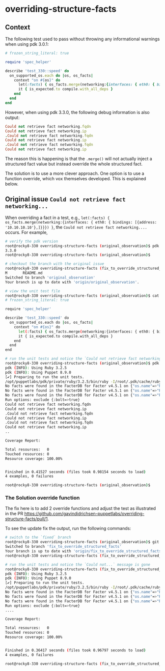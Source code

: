 # overriding-structure-facts

## Context

The following test used to pass without throwing any informational warnings when using pdk 3.0.1:

```ruby
# frozen_string_literal: true

require 'spec_helper'

describe 'test_330::speed' do
  on_supported_os.each do |os, os_facts|
    context "on #{os}" do
      let(:facts) { os_facts.merge(networking:{interfaces: { eth0: { bindings: [{address: '10.10.10.10'},]}}}) }
      it { is_expected.to compile.with_all_deps }
    end
  end
end
```

However, when using pdk 3.3.0, the following debug information is also output:

```ruby
Could not retrieve fact networking.fqdn
Could not retrieve fact networking.ip
.Could not retrieve fact networking.fqdn
Could not retrieve fact networking.ip
.Could not retrieve fact networking.fqdn
Could not retrieve fact networking.ip
```

The reason this is happening is that the `.merge()` will not actually inject a structured fact value but instead override the whole structured fact.

The solution is to use a more clever approach.  One option is to use a function override, which vox themselves developed.  This is explained below.

## Original issue `Could not retrieve fact networking...`

When overriding a fact in a test, e.g., `let(:facts) { os_facts.merge(networking:{interfaces: { eth0: { bindings: [{address: '10.10.10.10'},]}}}) }`, the `Could not retrieve fact networking....` occurs.  For example, 

```bash
# verify the pdk version
root@rocky8-330 overriding-structure-facts (original_observation)$ pdk --version
3.3.0
root@rocky8-330 overriding-structure-facts (original_observation)$ 

# checkout the branch with the original issue
root@rocky8-330 overriding-structure-facts (fix_to_override_structured_facts)$ git checkout original_observation
M       README.md
Switched to branch 'original_observation'
Your branch is up to date with 'origin/original_observation'.

# view the unit test file
root@rocky8-330 overriding-structure-facts (original_observation)$ cat spec/classes/speed_spec.rb 
# frozen_string_literal: true

require 'spec_helper'

describe 'test_330::speed' do
  on_supported_os.each do |os, os_facts|
    context "on #{os}" do
      let(:facts) { os_facts.merge(networking:{interfaces: { eth0: { bindings: [{address: '10.10.10.10'},]}}}) }
      it { is_expected.to compile.with_all_deps }
    end
  end
end

# run the unit tests and notice the `Could not retrieve fact networking...`
root@rocky8-330 overriding-structure-facts (original_observation)$ pdk test unit
pdk (INFO): Using Ruby 3.2.5
pdk (INFO): Using Puppet 8.9.0
[✔] Preparing to run the unit tests.
/opt/puppetlabs/pdk/private/ruby/3.2.5/bin/ruby -I/root/.pdk/cache/ruby/3.2.0/gems/rspec-core-3.13.2/lib:/root/.pdk/cache/ruby/3.2.0/gems/rspec-support-3.13.1/lib /root/.pdk/cache/ruby/3.2.0/gems/rspec-core-3.13.2/exe/rspec --pattern spec/\{aliases,classes,defines,functions,hosts,integration,plans,tasks,type_aliases,types,unit\}/\*\*/\*_spec.rb --format progress
No facts were found in the FacterDB for Facter v4.5.1 on {"os.name"=>"RedHat", "os.release.full"=>"/^7/", "os.hardware"=>"x86_64"}, using v4.2.13 instead
No facts were found in the FacterDB for Facter v4.5.1 on {"os.name"=>"RedHat", "os.release.full"=>"/^8/", "os.hardware"=>"x86_64"}, using v4.5.2 instead
No facts were found in the FacterDB for Facter v4.5.1 on {"os.name"=>"RedHat", "os.release.full"=>"/^9/", "os.hardware"=>"x86_64"}, using v4.5.2 instead
Run options: exclude {:bolt=>true}
Could not retrieve fact networking.fqdn
Could not retrieve fact networking.ip
.Could not retrieve fact networking.fqdn
Could not retrieve fact networking.ip
.Could not retrieve fact networking.fqdn
Could not retrieve fact networking.ip
..

Coverage Report:

Total resources:   0
Touched resources: 0
Resource coverage: 100.00%


Finished in 0.41527 seconds (files took 0.98154 seconds to load)
4 examples, 0 failures

root@rocky8-330 overriding-structure-facts (original_observation)$ 
```

### The Solution override function

The fix here is to add 2 override functions and adjust the test as illustrated in the PR <https://github.com/gavindidrichsen-puppetlabs/overriding-structure-facts/pull/1>.  

To see the update fix the output, run the following commands:

```bash
# switch to the `fixed` branch
root@rocky8-330 overriding-structure-facts (original_observation)$ git checkout fix_to_override_structured_facts
Switched to branch 'fix_to_override_structured_facts'
Your branch is up to date with 'origin/fix_to_override_structured_facts'.
root@rocky8-330 overriding-structure-facts (fix_to_override_structured_facts)$ 

# run the unit tests and notice the `Could not...` message is gone
root@rocky8-330 overriding-structure-facts (fix_to_override_structured_facts)$ pdk test unit
pdk (INFO): Using Ruby 3.2.5
pdk (INFO): Using Puppet 8.9.0
[✔] Preparing to run the unit tests.
/opt/puppetlabs/pdk/private/ruby/3.2.5/bin/ruby -I/root/.pdk/cache/ruby/3.2.0/gems/rspec-core-3.13.2/lib:/root/.pdk/cache/ruby/3.2.0/gems/rspec-support-3.13.1/lib /root/.pdk/cache/ruby/3.2.0/gems/rspec-core-3.13.2/exe/rspec --pattern spec/\{aliases,classes,defines,functions,hosts,integration,plans,tasks,type_aliases,types,unit\}/\*\*/\*_spec.rb --format progress
No facts were found in the FacterDB for Facter v4.5.1 on {"os.name"=>"RedHat", "os.release.full"=>"/^7/", "os.hardware"=>"x86_64"}, using v4.2.13 instead
No facts were found in the FacterDB for Facter v4.5.1 on {"os.name"=>"RedHat", "os.release.full"=>"/^8/", "os.hardware"=>"x86_64"}, using v4.5.2 instead
No facts were found in the FacterDB for Facter v4.5.1 on {"os.name"=>"RedHat", "os.release.full"=>"/^9/", "os.hardware"=>"x86_64"}, using v4.5.2 instead
Run options: exclude {:bolt=>true}
....

Coverage Report:

Total resources:   0
Touched resources: 0
Resource coverage: 100.00%


Finished in 0.36417 seconds (files took 0.96797 seconds to load)
4 examples, 0 failures

root@rocky8-330 overriding-structure-facts (fix_to_override_structured_facts)$ 
```
